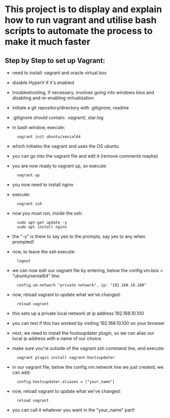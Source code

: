 # This project is to display and explain how to run vagrant and utilise bash scripts to automate the process to make it much faster

## Step by Step to set up Vagrant:

- need to install: vagrant and oracle virtual box
- disable HyperV if it's enabled
- troubleshooting, if necessary, involves going into windows bios and disabling and re-enabling virtualization
- Initiate a git repository/directory with .gitignore, readme
- .gitignore should contain: .vagrant/, star.log
- in bash window, execute:

        vagrant init ubuntu/xenial64

- which initiates the vagrant and uses the OS ubuntu
- you can go into the vagrant file and edit it (remove comments maybe)
- you are now ready to vagrant up, so execute:

        vagrant up

- you now need to install nginx
- execute:

        vagrant ssh

- now you must run, inside the ssh:

        sudo apt-get update -y
        sudo apt install nginx

- the "-y" is there to say yes to the prompts, say yes to any when prompted!
- now, to leave the ssh execute:

        logout

- we can now edit our vagrant file by entering, below the config.vm.box = "ubuntu/xenial64" line:

        config.vm.network "private network", ip: "192.168.10.100"

- now, reload vagrant to update what we've changed:

        reload vagrant

- this sets up a private local network at ip address 192.168.10.100
- you can test if this has worked by visiting 192.168.10.100 on your browser
- next, we need to install the hostsupdater plugin, so we can alias our local ip address with a name of our choice.

- make sure you're outside of the vagrant ssh command line, and execute:

        vagrant plugin install vagrant-hostsupdater        

- in our vagrant file, below the config.vm.network line we just created, we can add:

        config.hostsupdater.aliases = ["your_name"]

- now, reload vagrant to update what we've changed:

        reload vagrant

- you can call it whatever you want in the "your_name" part!
